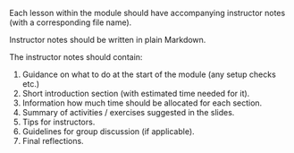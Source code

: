 Each lesson within the module should have accompanying instructor notes (with a corresponding file name).

Instructor notes should be written in plain Markdown.

The instructor notes should contain:

1. Guidance on what to do at the start of the module (any setup checks etc.)
2. Short introduction section (with estimated time needed for it).
3. Information how much time should be allocated for each section.
4. Summary of activities / exercises suggested in the slides.
5. Tips for instructors.
6. Guidelines for group discussion (if applicable).
7. Final reflections.